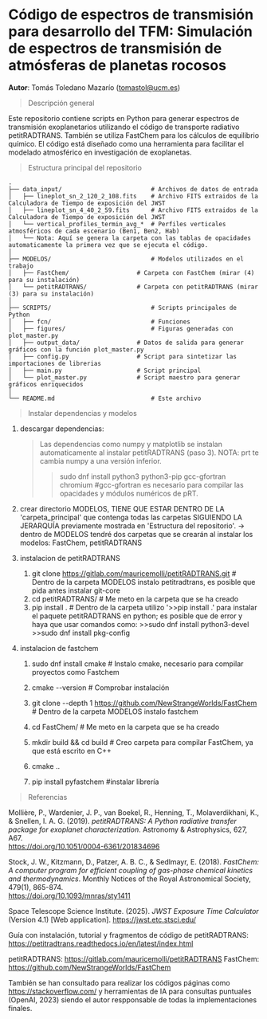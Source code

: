 # Código de espectros de transmisión para desarrollo del TFM: Simulación de espectros de transmisión de atmósferas de planetas rocosos

**Autor**: Tomás Toledano Mazarío (tomastol@ucm.es)  



> Descripción general

Este repositorio contiene scripts en Python para generar espectros de transmisión exoplanetarios utilizando el código de transporte radiativo petitRADTRANS. También se utiliza FastChem para los cálculos de equilibrio químico. El código está diseñado como una herramienta para facilitar el modelado atmosférico en investigación de exoplanetas.



> Estructura principal del repositorio
```
.
├── data_input/                         # Archivos de datos de entrada
│   ├── lineplot_sn_2_120_2_108.fits    # Archivo FITS extraidos de la Calculadora de Tiempo de exposición del JWST
│   ├── lineplot_sn_4_40_2_59.fits      # Archivo FITS extraidos de la Calculadora de Tiempo de exposición del JWST
│   └── vertical_profiles_termin_avg_*  # Perfiles verticales atmosféricos de cada escenario (Ben1, Ben2, Hab)
│   └── Nota: Aquí se genera la carpeta con las tablas de opacidades automaticamente la primera vez que se ejecuta el código.
│
├── MODELOS/                            # Modelos utilizados en el trabajo
│   ├── FastChem/                 	# Carpeta con FastChem (mirar (4) para su instalación)
│   └── petitRADTRANS/            	# Carpeta con petitRADTRANS (mirar (3) para su instalación)
│
├── SCRIPTS/                            # Scripts principales de Python
│   ├── fcn/                            # Funciones 
│   ├── figures/            	        # Figuras generadas con plot_master.py
│   ├── output_data/            	# Datos de salida para generar gráficos con la función plot_master.py
│   ├── config.py                 	# Script para sintetizar las importaciones de librerias
│   ├── main.py                   	# Script principal
│   └── plot_master.py            	# Script maestro para generar gráficos enriquecidos
│
└── README.md                           # Este archivo
```



> Instalar dependencias y modelos

1) descargar dependencias:
	> Las dependencias como numpy y matplotlib se instalan automaticamente al instalar petitRADTRANS (paso 3). NOTA: prt te cambia numpy a una versión inferior.
	>> sudo dnf install python3 python3-pip gcc-gfortran chromium 
	#gcc-gfortran es necesario para compilar las opacidades y módulos numéricos de pRT.

2) crear directorio MODELOS, TIENE QUE ESTAR DENTRO DE LA 'carpeta_principal' que contenga todas las carpetas SIGUIENDO LA JERARQUÍA previamente mostrada en 'Estructura del repositorio'.
	-> dentro de MODELOS tendré dos carpetas que se crearán al instalar los modelos: FastChem, petitRADTRANS
	
	
3) instalacion de petitRADTRANS
	1) git clone https://gitlab.com/mauricemolli/petitRADTRANS.git  	# Dentro de la carpeta MODELOS instalo petitradtrans, es posible que pida antes instalar git-core
	2) cd petitRADTRANS/ 							# Me meto en la carpeta que se ha creado
	3) pip install . 							# Dentro de la carpeta utilizo '>>pip install .' para instalar el paquete petitRADTRANS en python; es posible que de error y haya que usar comandos como: >>sudo dnf install python3-devel   >>sudo dnf install pkg-config

4) instalacion de fastchem
	1) sudo dnf install cmake						# Instalo cmake, necesario para compilar proyectos como Fastchem
	2) cmake --version  							# Comprobar instalación
	
	3) git clone --depth 1 https://github.com/NewStrangeWorlds/FastChem 	# Dentro de la carpeta MODELOS instalo fastchem
	4) cd FastChem/  							# Me meto en la carpeta que se ha creado
	5) mkdir build && cd build  						# Creo carpeta para compilar FastChem, ya que está escrito en C++
	6) cmake ..
	7) pip install pyfastchem						#instalar librería



> Referencias

Mollière, P., Wardenier, J. P., van Boekel, R., Henning, T., Molaverdikhani, K., & Snellen, I. A. G. (2019). *petitRADTRANS: A Python radiative transfer package for exoplanet characterization*. Astronomy & Astrophysics, 627, A67.  
https://doi.org/10.1051/0004-6361/201834696

Stock, J. W., Kitzmann, D., Patzer, A. B. C., & Sedlmayr, E. (2018). *FastChem: A computer program for efficient coupling of gas-phase chemical kinetics and thermodynamics*. Monthly Notices of the Royal Astronomical Society, 479(1), 865-874.  
https://doi.org/10.1093/mnras/sty1411

Space Telescope Science Institute. (2025). *JWST Exposure Time Calculator* (Version 4.1) [Web application]. 
https://jwst.etc.stsci.edu/

Guía con instalación, tutorial y fragmentos de código de petitRADTRANS:	https://petitradtrans.readthedocs.io/en/latest/index.html

petitRADTRANS: https://gitlab.com/mauricemolli/petitRADTRANS
FastChem: https://github.com/NewStrangeWorlds/FastChem

También se han consultado para realizar los códigos páginas como https://stackoverflow.com/ y herramientas de IA para consultas puntuales (OpenAI, 2023) siendo el autor respponsable de todas la implementaciones finales.

